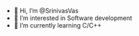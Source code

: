- 👋 Hi, I’m @SrinivasVas
- 👀 I’m interested in Software development
- 🌱 I’m currently learning C/C++

<!---
SrinivasVas/SrinivasVas is a ✨ special ✨ repository because its `README.md` (this file) appears on your GitHub profile.
You can click the Preview link to take a look at your changes.
--->
